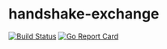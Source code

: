 # handshake-exchange

[![Build Status](https://travis-ci.org/ninjadotorg/handshake-exchange.svg?branch=master)](https://travis-ci.org/ninjadotorg/handshake-exchange)
[![Go Report Card](https://goreportcard.com/badge/github.com/ninjadotorg/handshake-exchange)](https://goreportcard.com/report/github.com/ninjadotorg/handshake-exchange)
